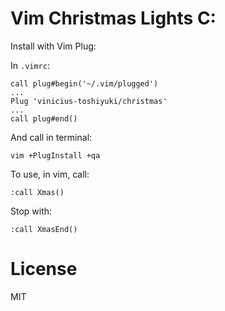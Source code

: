 # Vim Christmas Lights C:

Install with Vim Plug:

In `.vimrc`:

```
call plug#begin('~/.vim/plugged')
...
Plug 'vinicius-toshiyuki/christmas'
...
call plug#end()
```

And call in terminal:

```
vim +PlugInstall +qa
```

To use, in vim, call:

```
:call Xmas()
```

Stop with:

```
:call XmasEnd()
```

# License
MIT
